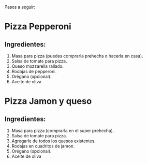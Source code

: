 Pasos a seguir:
# Pizza Pepperoni
## Ingredientes:

1. Masa para pizza (puedes comprarla prehecha o hacerla en casa).
2. Salsa de tomate para pizza.
3. Queso mozzarella rallado.
4. Rodajas de pepperoni.
5. Orégano (opcional).
6. Aceite de oliva 

# Pizza Jamon y queso
## Ingredientes:

1. Masa para pizza (comprarla en el super prehecha).
2. Salsa de tomate para pizza.
3. Agregarle de todos los quesos existentes.
4. Rodajas en cuadritos de jamon.
5. Orégano (opcional).
6. Aceite de oliva 